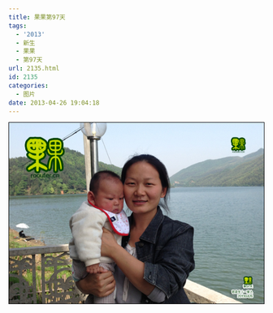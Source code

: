 ```yaml
---
title: 果果第97天
tags:
  - '2013'
  - 新生
  - 果果
  - 第97天
url: 2135.html
id: 2135
categories:
  - 图片
date: 2013-04-26 19:04:18
---
```


[![](/images/uploads/2013/05/果果诞生第97天.jpg "果果诞生第97天")](/images/uploads/2013/05/果果诞生第97天.jpg)